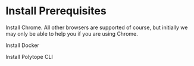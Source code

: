 # Install Prerequisites

Install Chrome. All other browsers are supported of course, but initially we may only be able to help you if you are using Chrome. &#x20;

Install Docker

Install Polytope CLI



